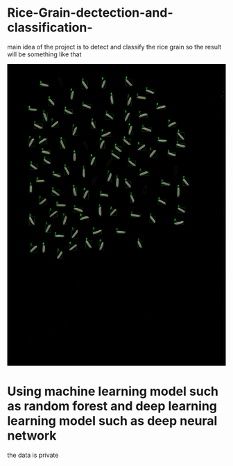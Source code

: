 # Rice-Grain-dectection-and-classification-

main idea of the project is to detect and classify the rice grain so the result will be something like that 

![](images/after.png)

# Using machine learning model such as random forest and deep learning learning  model such as deep neural network

the data is private 


